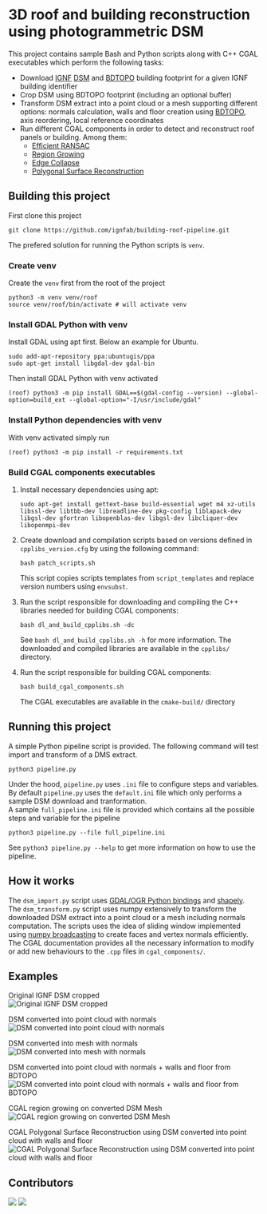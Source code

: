 # 3D roof and building reconstruction using photogrammetric DSM

This project contains sample Bash and Python scripts along with C++ CGAL executables which perform the following tasks:
* Download [IGNF](https://www.ign.fr/institut/identity-card) [DSM](https://geoservices.ign.fr/actualites/2020-12-10-MNT-MNS) and [BDTOPO](https://geoservices.ign.fr/documentation/donnees/vecteur/bdtopo) building footprint for a given IGNF building identifier
* Crop DSM using BDTOPO footprint (including an optional buffer)
* Transform DSM extract into a point cloud or a mesh supporting different options: normals calculation, walls and floor creation using [BDTOPO](https://geoservices.ign.fr/documentation/donnees/vecteur/bdtopo), axis reordering, local reference coordinates
* Run different CGAL components in order to detect and reconstruct roof panels or building. Among them:
    * [Efficient RANSAC](https://doc.cgal.org/latest/Shape_detection/index.html#title1)
    * [Region Growing](https://doc.cgal.org/latest/Shape_detection/index.html#title10)
    * [Edge Collapse](https://doc.cgal.org/latest/Surface_mesh_simplification/index.html)
    * [Polygonal Surface Reconstruction](https://doc.cgal.org/latest/Polygonal_surface_reconstruction/index.html)

## Building this project

First clone this project

```shell
git clone https://github.com/ignfab/building-roof-pipeline.git
```

The prefered solution for running the Python scripts is `venv`.

### Create venv

Create the `venv` first from the root of the project

```shell
python3 -m venv venv/roof
source venv/roof/bin/activate # will activate venv
```

### Install GDAL Python with venv

Install GDAL using apt first. Below an example for Ubuntu.

```shell
sudo add-apt-repository ppa:ubuntugis/ppa
sudo apt-get install libgdal-dev gdal-bin
```

Then install GDAL Python with venv activated

```shell
(roof) python3 -m pip install GDAL==$(gdal-config --version) --global-option=build_ext --global-option="-I/usr/include/gdal"
```

### Install Python dependencies with venv

With venv activated simply run

```shell
(roof) python3 -m pip install -r requirements.txt
```

### Build CGAL components executables

1. Install necessary dependencies using apt:

   ```shell
   sudo apt-get install gettext-base build-essential wget m4 xz-utils libssl-dev libtbb-dev libreadline-dev pkg-config liblapack-dev libgsl-dev gfortran libopenblas-dev libgsl-dev libcliquer-dev libopenmpi-dev
   ```

2. Create download and compilation scripts based on versions defined in `cpplibs_version.cfg` by using the following command:
   ```shell
   bash patch_scripts.sh
   ```
   This script copies scripts templates from `script_templates` and replace version numbers using `envsubst`.

3. Run the script responsible for downloading and compiling the C++ libraries needed for building CGAL components:
   ```shell
   bash dl_and_build_cpplibs.sh -dc
   ```
   See `bash dl_and_build_cpplibs.sh -h` for more information. The downloaded and compiled libraries are available in the `cpplibs/` directory.

4. Run the script responsible for building CGAL components:
   ```shell
   bash build_cgal_components.sh
   ``` 
   The CGAL executables are available in the `cmake-build/` directory

## Running this project

A simple Python pipeline script is provided. The following command will test import and transform of a DMS extract.

```
python3 pipeline.py
```

Under the hood, `pipeline.py` uses `.ini` file to configure steps and variables. By default `pipeline.py` uses the `default.ini` file which only performs a sample DSM download and tranformation.  
A sample `full_pipeline.ini` file is provided which contains all the possible steps and variable for the pipeline

```shell
python3 pipeline.py --file full_pipeline.ini
```

See `python3 pipeline.py --help` to get more information on how to use the pipeline.

## How it works

The `dsm_import.py` script uses [GDAL/OGR Python bindings](https://gdal.org/api/python_bindings.html) and  [shapely](https://shapely.readthedocs.io/en/stable/manual.html).  
The `dsm_transform.py` script uses numpy extensively to transform the downloaded DSM extract into a point cloud or a mesh including normals computation. The scripts uses the idea of sliding window implemented using [numpy broadcasting](https://numpy.org/doc/stable/user/basics.broadcasting.html) to create faces and vertex normals efficiently.  
The CGAL documentation provides all the necessary information to modify or add new behaviours to the `.cpp` files in `cgal_components/`.

## Examples

Original IGNF DSM cropped  
![Original IGNF DSM cropped](pics/cropped_dsm.png)

DSM converted into point cloud with normals  
![DSM converted into point cloud with normals](pics/point_cloud_with_normals.png)

DSM converted into mesh with normals  
![DSM converted into mesh with normals](pics/mesh_with_normals.png)

DSM converted into point cloud with normals + walls and floor from BDTOPO  
![DSM converted into point cloud with normals + walls and floor from BDTOPO](pics/point_cloud_walls_with_normals.png)

CGAL region growing on converted DSM Mesh  
![CGAL region growing on converted DSM Mesh](pics/region_growing_mesh.png)

CGAL Polygonal Surface Reconstruction using DSM converted into point cloud with walls and floor  
![CGAL Polygonal Surface Reconstruction using DSM converted into point cloud with walls and floor](pics/psr_ransac.png)

## Contributors 

[![](https://github.com/esgn.png?size=50)](https://github.com/esgn)
[![](https://github.com/indyteo.png?size=50)](https://github.com/indyteo)
